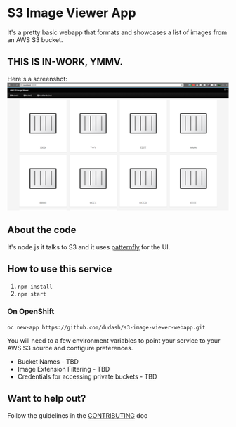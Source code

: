 # S3 Image Viewer App
It's a pretty basic webapp that formats and showcases a list of images from an AWS S3 bucket.

## THIS IS IN-WORK, YMMV.

Here's a screenshot:
![Screenshot](./.screens/2017-10-28.png)

## About the code
It's node.js it talks to S3 and it uses [patternfly](http://www.patternfly.org/) for the UI.

## How to use this service
1. ```npm install```
2. ```npm start```

### On OpenShift
```oc new-app https://github.com/dudash/s3-image-viewer-webapp.git```

You will need to a few environment variables to point your service to your AWS S3 source and configure preferences.
* Bucket Names - TBD
* Image Extension Filtering - TBD
* Credentials for accessing private buckets - TBD

## Want to help out?
Follow the guidelines in the [CONTRIBUTING](./CONTRIBUTING.md) doc